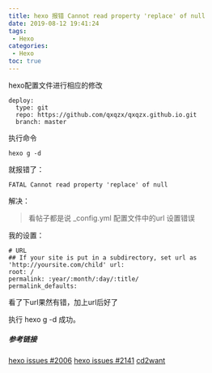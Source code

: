 ```yaml
---
title: hexo 报错 Cannot read property 'replace' of null
date: 2019-08-12 19:41:24
tags:
 - Hexo
categories:
 - Hexo
toc: true
---
```




hexo配置文件进行相应的修改

```
deploy:
  type: git
  repo: https://github.com/qxqzx/qxqzx.github.io.git
  branch: master
```

执行命令

```
hexo g -d
```

就报错了：

```
FATAL Cannot read property 'replace' of null
```

解决：

> 看帖子都是说 _config.yml 配置文件中的url 设置错误

我的设置：

```
# URL
## If your site is put in a subdirectory, set url as 'http://yoursite.com/child' url: 
root: /
permalink: :year/:month/:day/:title/
permalink_defaults:
```

看了下url果然有错，加上url后好了



执行 hexo g -d 成功。

##### 参考链接

[hexo issues #2006](https://link.jianshu.com?t=https://github.com/hexojs/hexo/issues/2006)
 [hexo issues #2141](https://link.jianshu.com?t=https://github.com/hexojs/hexo/issues/2141)
 [cd2want](https://link.jianshu.com?t=http://www.cd2want.cc/2016/06/03/2016-06-03-从jekyll搬到Hexo/)